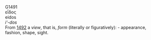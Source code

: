 G1491  
εἶδος  
eidos  
*i‘-dos*  
From [1492](g1492) a *view*, that is, *form* (literally or
figuratively): - appearance, fashion, shape, sight.  
